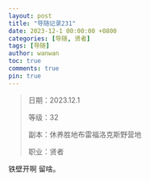 ```yaml
---
layout: post
title: "导随记录231"
date: 2023-12-1 00:00:00 +0800
categories: [导随, 贤者]
tags: [导随]
author: wanwan
toc: true
comments: true
pin: true
---
```

> 日期：2023.12.1
>
> 等级：32
>
> 副本：休养胜地布雷福洛克斯野营地
>
> 职业：贤者

铁壁开啊 留啥。